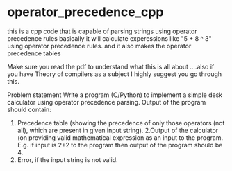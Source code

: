 # operator_precedence_cpp
this is a cpp code that is capable of parsing strings using operator precedence rules
basically 
it will calculate experessions like "5 + 8 ^ 3"
using operator precedence rules.
and it also makes the operator precedence tables

Make sure you read the pdf to understand what this is all about ....also if you have Theory of compilers as a subject I highly suggest you go through this.

Problem statement
Write a program (C/Python) to implement a simple desk calculator using operator precedence parsing.
Output of the program should contain:
1. Precedence table (showing the precedence of only those operators (not all), which are
present in given input string).
2.Output of the calculator (on providing valid mathematical expression as an input to the
program. E.g. if input is 2+2 to the program then output of the program should be 4.
3. Error, if the input string is not valid.

